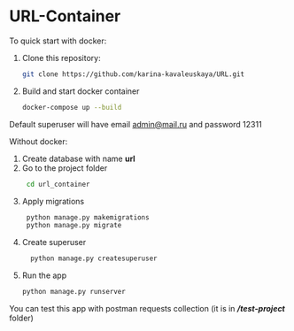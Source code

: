 # URL-Container
To quick start with docker:

   1. Clone this repository:
       ```bash
      git clone https://github.com/karina-kavaleuskaya/URL.git
      ```
    
   2. Build and start docker container
         ```bash
         docker-compose up --build
         ```
Default superuser will have email admin@mail.ru and password 12311
   

Without docker:
  1. Create database with name **url**
  2. Go to the project folder
       ```bash
        cd url_container
        ```
  3. Apply migrations
      ```bash
       python manage.py makemigrations
       python manage.py migrate
      ```
  4. Create superuser
     ```bash
       python manage.py createsuperuser
      ```
  5. Run the app
      ```bash
      python manage.py runserver
      ```
     

You can test this app with postman requests collection (it is in **_/test-project_** folder)
